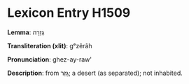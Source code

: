 # Lexicon Entry H1509

**Lemma**: גְּזֵרָה

**Transliteration (xlit)**: gᵉzêrâh

**Pronunciation**: ghez-ay-raw'

**Description**:
from גָּזַר; a desert (as separated); not inhabited.
